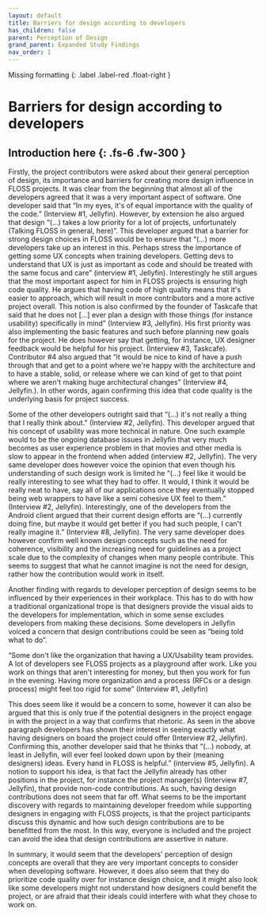 ```yaml
---
layout: default
title: Barriers for design according to developers
has_children: false
parent: Perception of Design
grand_parent: Expanded Study Findings
nav_order: 1
---
```

Missing formatting
{: .label .label-red .float-right }
# Barriers for design according to developers
Introduction here
{: .fs-6 .fw-300 }
---

Firstly, the project contributors were asked about their general perception of design, its importance and barriers for creating more design influence in FLOSS projects. It was clear from the beginning that almost all of the developers agreed that it was a very important aspect of software. One developer said that “In my eyes, it's of equal importance with the quality of the code.” (Interview #1, Jellyfin). However, by extension he also argued that design “(...)  takes a low priority for a lot of projects, unfortunately (Talking FLOSS in general, here)”. This developer argued that a barrier for strong design choices in FLOSS would be to ensure that “(...) more developers take up an interest in this. Perhaps stress the importance of getting some UX concepts when training developers. Getting devs to understand that UX is just as important as code and should be treated with the same focus and care” (interview #1, Jellyfin). Interestingly he still argues that the most important aspect for him in FLOSS projects is ensuring high code quality. He argues that having code of high quality means that it's easier to approach, which will result in more contributors and a more active project overall. This notion is also confirmed by the founder of Taskcafe that said that he does not [...] ever plan a design with those things (for instance usability) specifically in mind” (Interview #3, Jellyfin). His first priority was also implementing the basic features and such before planning new goals for the project. He does however say that getting, for instance, UX designer feedback would be helpful for his project. (Interview #3, Taskcafe). Contributor #4 also argued that “it would be nice to kind of have a push through that and get to a point where we're happy with the architecture and to have a stable, solid, or release where we can kind of get to that point where we aren't making huge architectural changes” (Interview #4, Jellyfin.). In other words, again confirming this idea that code quality is the underlying basis for project success.

Some of the other developers outright said that “(...) it's not really a thing that I really think about.” (Interview #2, Jellyfin). This developer argued that his concept of usability was more technical in nature. One such example would to be the ongoing database issues in Jellyfin that very much becomes as user experience problem in that movies and other media is slow to appear in the frontend when added (interview #2, Jellyfin). The very same developer does however voice the opinion that even though his understanding of such design work is limited he “(...) feel like it would be really interesting to see what they had to offer. It would, I think it would be really neat to have, say all of our applications once they eventually stopped being web wrappers to have like a semi cohesive UX feel to them.” (Interview #2, Jellyfin). Interestingly, one of the developers from the Android client argued that their current design efforts are “(...) currently doing fine, but maybe it would get better if you had such people, I can't really imagine it.” (Interview #8, Jellyfin). The very same developer does however confirm well known design concepts such as the need for coherence, visibility and the increasing need for guidelines as a project scale due to the complexity of changes when many people contribute. This seems to suggest that what he cannot imagine is not the need for design, rather how the contribution would work in itself.

Another finding with regards to developer perception of design seems to be influenced by their experiences in their workplace. This has to do with how a traditional organizational trope is that designers provide the visual aids to the developers for implementation, which in some sense excludes developers from making these decisions. Some developers in Jellyfin voiced a concern that design contributions could be seen as “being told what to do”. 

“Some don't like the organization that having a UX/Usability team provides. A lot of developers see FLOSS projects as a playground after work. Like you work on things that aren't interesting for money, but then you work for fun in the evening. Having more organization and a process (RFCs or a design process) might feel too rigid for some” (Interview #1, Jellyfin)

This does seem like it would be a concern to some, however it can also be argued that this is only true if the potential designers in the project engage in with the project in a way that confirms that rhetoric. As seen in the above paragraph developers has shown their interest in seeing exactly what having designers on board the project could offer (Interview #2, Jellyfin). Confirming this, another developer said that he thinks that “(...) nobody, at least in Jellyfin, will ever feel looked down upon by their (meaning designers) ideas. Every hand in FLOSS is helpful.” (interview #5, Jellyfin). A notion to support his idea, is that fact the Jellyfin already has other positions in the project, for instance the project manager(s) (Interview #7, Jellyfin), that provide non-code contributions. As such, having design contributions does not seem that far off. What seems to be the important discovery with regards to maintaining developer freedom while supporting designers in engaging with FLOSS projects, is that the project participants discuss this dynamic and how such design contributions are to be benefitted from the most. In this way, everyone is included and the project can avoid the idea that design contributions are assertive in nature.

In summary, it would seem that the developers' perception of design concepts are overall that they are very important concepts to consider when developing software. However, it does also seem that they do prioritize code quality over for instance design choice, and it might also look like some developers might not understand how designers could benefit the project, or are afraid that their ideals could interfere with what they chose to work on.